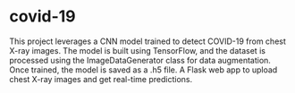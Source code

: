 # covid-19
This project leverages a CNN model trained to detect COVID-19 from chest X-ray images. The model is built using TensorFlow, and the dataset is processed using the ImageDataGenerator class for data augmentation. Once trained, the model is saved as a .h5 file.   A Flask web app to upload chest X-ray images and get real-time predictions.
